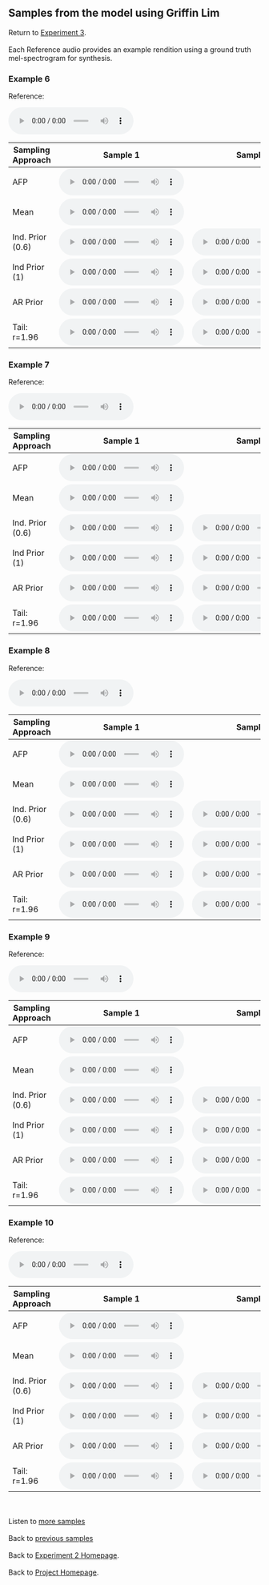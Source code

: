 <!-- exp 1a -->

## Samples from the model using Griffin Lim

Return to [Experiment 3](https://ljlj9.github.io/mscproject/experiment_3_test.html).
<br><br>
Each Reference audio provides an example rendition using a ground truth mel-spectrogram for synthesis.

### Example 6

Reference:        
<p><audio src="Exp3Test/Example6/reference.wav" controls style="width: 250px;"></audio></p>

| Sampling Approach | Sample 1 | Sample 2 | Sample 3 | Sample 4 | Sample 5 |
| --- | --- | --- | --- | --- | --- |
| AFP | <audio src="afp_web_samples/Example6.wav" controls style="width: 250px;"></audio> | | | | |
| Mean  | <audio src="Exp3Test/Example6/mean/sample_1.wav" controls style="width: 250px;"></audio> | | | | |
| Ind. Prior (0.6) | <audio src="Exp3Test/Example6/scaled06/sample_1.wav" controls style="width: 250px;"></audio> | <audio src="Exp3Test/Example6/scaled06/sample_2.wav" controls style="width: 250px;"></audio> | <audio src="Exp3Test/Example6/scaled06/sample_3.wav" controls style="width: 250px;"></audio> | <audio src="Exp3Test/Example6/scaled06/sample_4.wav" controls style="width: 250px;"></audio> | <audio src="Exp3Test/Example6/scaled06/sample_5.wav" controls style="width: 250px;"></audio> |
| Ind Prior (1) | <audio src="Exp3Test/Example6/prior/sample_1.wav" controls style="width: 250px;"></audio> | <audio src="Exp3Test/Example6/prior/sample_2.wav" controls style="width: 250px;"></audio> | <audio src="Exp3Test/Example6/prior/sample_3.wav" controls style="width: 250px;"></audio> | <audio src="Exp3Test/Example6/prior/sample_4.wav" controls style="width: 250px;"></audio> | <audio src="Exp3Test/Example6/prior/sample_5.wav" controls style="width: 250px;"></audio> |
| AR Prior | <audio src="Exp3Test/Example6/ar_prior/sample_1.wav" controls style="width: 250px;"></audio> | <audio src="Exp3Test/Example6/ar_prior/sample_2.wav" controls style="width: 250px;"></audio> | <audio src="Exp3Test/Example6/ar_prior/sample_3.wav" controls style="width: 250px;"></audio> | <audio src="Exp3Test/Example6/ar_prior/sample_4.wav" controls style="width: 250px;"></audio> | <audio src="Exp3Test/Example6/ar_prior/sample_5.wav" controls style="width: 250px;"></audio> |
| Tail: r=1.96 | <audio src="Exp3Test/Example6/tail2/sample_1.wav" controls style="width: 250px;"></audio> | <audio src="Exp3Test/Example6/tail2/sample_2.wav" controls style="width: 250px;"></audio> | <audio src="Exp3Test/Example6/tail2/sample_3.wav" controls style="width: 250px;"></audio> | <audio src="Exp3Test/Example6/tail2/sample_4.wav" controls style="width: 250px;"></audio> | <audio src="Exp3Test/Example6/tail2/sample_5.wav" controls style="width: 250px;"></audio> |

### Example 7

Reference:          
<p><audio src="Exp3Test/Example7/reference.wav" controls style="width: 250px;"></audio></p>

| Sampling Approach | Sample 1 | Sample 2 | Sample 3 | Sample 4 | Sample 5 |
| --- | --- | --- | --- | --- | --- |
| AFP | <audio src="afp_web_samples/Example7.wav" controls style="width: 250px;"></audio> | | | | |
| Mean  | <audio src="Exp3Test/Example7/mean/sample_1.wav" controls style="width: 250px;"></audio> | | | | |
| Ind. Prior (0.6) | <audio src="Exp3Test/Example7/scaled06/sample_1.wav" controls style="width: 250px;"></audio> | <audio src="Exp3Test/Example7/scaled06/sample_2.wav" controls style="width: 250px;"></audio> | <audio src="Exp3Test/Example7/scaled06/sample_3.wav" controls style="width: 250px;"></audio> | <audio src="Exp3Test/Example7/scaled06/sample_4.wav" controls style="width: 250px;"></audio> | <audio src="Exp3Test/Example7/scaled06/sample_5.wav" controls style="width: 250px;"></audio> |
| Ind Prior (1) | <audio src="Exp3Test/Example7/prior/sample_1.wav" controls style="width: 250px;"></audio> | <audio src="Exp3Test/Example7/prior/sample_2.wav" controls style="width: 250px;"></audio> | <audio src="Exp3Test/Example7/prior/sample_3.wav" controls style="width: 250px;"></audio> | <audio src="Exp3Test/Example7/prior/sample_4.wav" controls style="width: 250px;"></audio> | <audio src="Exp3Test/Example7/prior/sample_5.wav" controls style="width: 250px;"></audio> |
| AR Prior | <audio src="Exp3Test/Example7/ar_prior/sample_1.wav" controls style="width: 250px;"></audio> | <audio src="Exp3Test/Example7/ar_prior/sample_2.wav" controls style="width: 250px;"></audio> | <audio src="Exp3Test/Example7/ar_prior/sample_3.wav" controls style="width: 250px;"></audio> | <audio src="Exp3Test/Example7/ar_prior/sample_4.wav" controls style="width: 250px;"></audio> | <audio src="Exp3Test/Example7/ar_prior/sample_5.wav" controls style="width: 250px;"></audio> |
| Tail: r=1.96 | <audio src="Exp3Test/Example7/tail2/sample_1.wav" controls style="width: 250px;"></audio> | <audio src="Exp3Test/Example7/tail2/sample_2.wav" controls style="width: 250px;"></audio> | <audio src="Exp3Test/Example7/tail2/sample_3.wav" controls style="width: 250px;"></audio> | <audio src="Exp3Test/Example7/tail2/sample_4.wav" controls style="width: 250px;"></audio> | <audio src="Exp3Test/Example7/tail2/sample_5.wav" controls style="width: 250px;"></audio> |

### Example 8

Reference:          
<p><audio src="Exp3Test/Example8/reference.wav" controls style="width: 250px;"></audio></p>

| Sampling Approach | Sample 1 | Sample 2 | Sample 3 | Sample 4 | Sample 5 |
| --- | --- | --- | --- | --- | --- |
| AFP | <audio src="afp_web_samples/Example8.wav" controls style="width: 250px;"></audio> | | | | |
| Mean  | <audio src="Exp3Test/Example8/mean/sample_1.wav" controls style="width: 250px;"></audio> | | | | |
| Ind. Prior (0.6) | <audio src="Exp3Test/Example8/scaled06/sample_1.wav" controls style="width: 250px;"></audio> | <audio src="Exp3Test/Example8/scaled06/sample_2.wav" controls style="width: 250px;"></audio> | <audio src="Exp3Test/Example8/scaled06/sample_3.wav" controls style="width: 250px;"></audio> | <audio src="Exp3Test/Example8/scaled06/sample_4.wav" controls style="width: 250px;"></audio> | <audio src="Exp3Test/Example8/scaled06/sample_5.wav" controls style="width: 250px;"></audio> |
| Ind Prior (1) | <audio src="Exp3Test/Example8/prior/sample_1.wav" controls style="width: 250px;"></audio> | <audio src="Exp3Test/Example8/prior/sample_2.wav" controls style="width: 250px;"></audio> | <audio src="Exp3Test/Example8/prior/sample_3.wav" controls style="width: 250px;"></audio> | <audio src="Exp3Test/Example8/prior/sample_4.wav" controls style="width: 250px;"></audio> | <audio src="Exp3Test/Example8/prior/sample_5.wav" controls style="width: 250px;"></audio> |
| AR Prior | <audio src="Exp3Test/Example8/ar_prior/sample_1.wav" controls style="width: 250px;"></audio> | <audio src="Exp3Test/Example8/ar_prior/sample_2.wav" controls style="width: 250px;"></audio> | <audio src="Exp3Test/Example8/ar_prior/sample_3.wav" controls style="width: 250px;"></audio> | <audio src="Exp3Test/Example8/ar_prior/sample_4.wav" controls style="width: 250px;"></audio> | <audio src="Exp3Test/Example8/ar_prior/sample_5.wav" controls style="width: 250px;"></audio> |
| Tail: r=1.96 | <audio src="Exp3Test/Example8/tail2/sample_1.wav" controls style="width: 250px;"></audio> | <audio src="Exp3Test/Example8/tail2/sample_2.wav" controls style="width: 250px;"></audio> | <audio src="Exp3Test/Example8/tail2/sample_3.wav" controls style="width: 250px;"></audio> | <audio src="Exp3Test/Example8/tail2/sample_4.wav" controls style="width: 250px;"></audio> | <audio src="Exp3Test/Example8/tail2/sample_5.wav" controls style="width: 250px;"></audio> |

### Example 9

Reference:          
<p><audio src="Exp3Test/Example9/reference.wav" controls style="width: 250px;"></audio></p>

| Sampling Approach | Sample 1 | Sample 2 | Sample 3 | Sample 4 | Sample 5 |
| --- | --- | --- | --- | --- | --- |
| AFP | <audio src="afp_web_samples/Example9.wav" controls style="width: 250px;"></audio> | | | | |
| Mean  | <audio src="Exp3Test/Example9/mean/sample_1.wav" controls style="width: 250px;"></audio> | | | | |
| Ind. Prior (0.6) | <audio src="Exp3Test/Example9/scaled06/sample_1.wav" controls style="width: 250px;"></audio> | <audio src="Exp3Test/Example9/scaled06/sample_2.wav" controls style="width: 250px;"></audio> | <audio src="Exp3Test/Example9/scaled06/sample_3.wav" controls style="width: 250px;"></audio> | <audio src="Exp3Test/Example9/scaled06/sample_4.wav" controls style="width: 250px;"></audio> | <audio src="Exp3Test/Example9/scaled06/sample_5.wav" controls style="width: 250px;"></audio> |
| Ind Prior (1) | <audio src="Exp3Test/Example9/prior/sample_1.wav" controls style="width: 250px;"></audio> | <audio src="Exp3Test/Example9/prior/sample_2.wav" controls style="width: 250px;"></audio> | <audio src="Exp3Test/Example9/prior/sample_3.wav" controls style="width: 250px;"></audio> | <audio src="Exp3Test/Example9/prior/sample_4.wav" controls style="width: 250px;"></audio> | <audio src="Exp3Test/Example9/prior/sample_5.wav" controls style="width: 250px;"></audio> |
| AR Prior | <audio src="Exp3Test/Example9/ar_prior/sample_1.wav" controls style="width: 250px;"></audio> | <audio src="Exp3Test/Example9/ar_prior/sample_2.wav" controls style="width: 250px;"></audio> | <audio src="Exp3Test/Example9/ar_prior/sample_3.wav" controls style="width: 250px;"></audio> | <audio src="Exp3Test/Example9/ar_prior/sample_4.wav" controls style="width: 250px;"></audio> | <audio src="Exp3Test/Example9/ar_prior/sample_5.wav" controls style="width: 250px;"></audio> |
| Tail: r=1.96 | <audio src="Exp3Test/Example9/tail2/sample_1.wav" controls style="width: 250px;"></audio> | <audio src="Exp3Test/Example9/tail2/sample_2.wav" controls style="width: 250px;"></audio> | <audio src="Exp3Test/Example9/tail2/sample_3.wav" controls style="width: 250px;"></audio> | <audio src="Exp3Test/Example9/tail2/sample_4.wav" controls style="width: 250px;"></audio> | <audio src="Exp3Test/Example9/tail2/sample_5.wav" controls style="width: 250px;"></audio> |

### Example 10

Reference:          
<p><audio src="Exp3Test/Example10/reference.wav" controls style="width: 250px;"></audio></p>

| Sampling Approach | Sample 1 | Sample 2 | Sample 3 | Sample 4 | Sample 5 |
| --- | --- | --- | --- | --- | --- |
| AFP | <audio src="afp_web_samples/Example10.wav" controls style="width: 250px;"></audio> | | | | |
| Mean  | <audio src="Exp3Test/Example10/mean/sample_1.wav" controls style="width: 250px;"></audio> | | | | |
| Ind. Prior (0.6) | <audio src="Exp3Test/Example10/scaled06/sample_1.wav" controls style="width: 250px;"></audio> | <audio src="Exp3Test/Example10/scaled06/sample_2.wav" controls style="width: 250px;"></audio> | <audio src="Exp3Test/Example10/scaled06/sample_3.wav" controls style="width: 250px;"></audio> | <audio src="Exp3Test/Example10/scaled06/sample_4.wav" controls style="width: 250px;"></audio> | <audio src="Exp3Test/Example10/scaled06/sample_5.wav" controls style="width: 250px;"></audio> |
| Ind Prior (1) | <audio src="Exp3Test/Example10/prior/sample_1.wav" controls style="width: 250px;"></audio> | <audio src="Exp3Test/Example10/prior/sample_2.wav" controls style="width: 250px;"></audio> | <audio src="Exp3Test/Example10/prior/sample_3.wav" controls style="width: 250px;"></audio> | <audio src="Exp3Test/Example10/prior/sample_4.wav" controls style="width: 250px;"></audio> | <audio src="Exp3Test/Example10/prior/sample_5.wav" controls style="width: 250px;"></audio> |
| AR Prior | <audio src="Exp3Test/Example10/ar_prior/sample_1.wav" controls style="width: 250px;"></audio> | <audio src="Exp3Test/Example10/ar_prior/sample_2.wav" controls style="width: 250px;"></audio> | <audio src="Exp3Test/Example10/ar_prior/sample_3.wav" controls style="width: 250px;"></audio> | <audio src="Exp3Test/Example10/ar_prior/sample_4.wav" controls style="width: 250px;"></audio> | <audio src="Exp3Test/Example10/ar_prior/sample_5.wav" controls style="width: 250px;"></audio> |
| Tail: r=1.96 | <audio src="Exp3Test/Example10/tail2/sample_1.wav" controls style="width: 250px;"></audio> | <audio src="Exp3Test/Example10/tail2/sample_2.wav" controls style="width: 250px;"></audio> | <audio src="Exp3Test/Example10/tail2/sample_3.wav" controls style="width: 250px;"></audio> | <audio src="Exp3Test/Example10/tail2/sample_4.wav" controls style="width: 250px;"></audio> | <audio src="Exp3Test/Example10/tail2/sample_5.wav" controls style="width: 250px;"></audio> |


<br><br>
Listen to [more samples](https://ljlj9.github.io/mscproject/experiment_3_iii.html)
<br><br>
Back to [previous samples](https://ljlj9.github.io/mscproject/experiment_3_i.html)
<br><br>
Back to [Experiment 2 Homepage](https://ljlj9.github.io/mscproject/experiment_3_test.html).
<br><br>
Back to [Project Homepage](https://ljlj9.github.io/mscproject/index.html).

